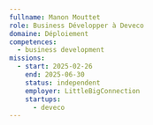```yaml
---
fullname: Manon Mouttet
role: Business Développer à Deveco
domaine: Déploiement
competences:
  - business development
missions:
  - start: 2025-02-26
    end: 2025-06-30
    status: independent
    employer: LittleBigConnection
    startups:
      - deveco
---
```

